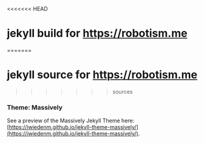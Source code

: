 <<<<<<< HEAD
# jekyll build for https://robotism.me
=======
# jekyll source for https://robotism.me
>>>>>>> sources

### Theme: Massively

See a preview of the Massively Jekyll Theme here: [https://iwiedenm.github.io/jekyll-theme-massively/](https://iwiedenm.github.io/jekyll-theme-massively/). <br>

